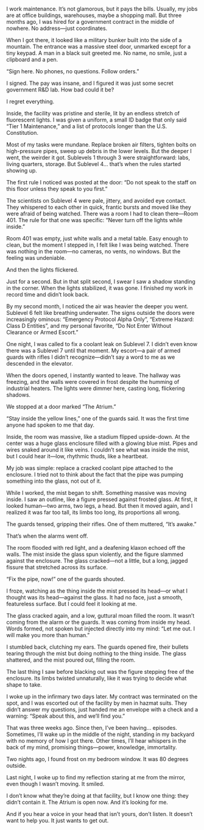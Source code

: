 
I work maintenance. It’s not glamorous, but it pays the bills. Usually, my jobs are at office buildings, warehouses, maybe a shopping mall. But three months ago, I was hired for a government contract in the middle of nowhere. No address—just coordinates.

When I got there, it looked like a military bunker built into the side of a mountain. The entrance was a massive steel door, unmarked except for a tiny keypad. A man in a black suit greeted me. No name, no smile, just a clipboard and a pen.

“Sign here. No phones, no questions. Follow orders.”

I signed. The pay was insane, and I figured it was just some secret government R&D lab. How bad could it be?

I regret everything.

Inside, the facility was pristine and sterile, lit by an endless stretch of fluorescent lights. I was given a uniform, a small ID badge that only said “Tier 1 Maintenance,” and a list of protocols longer than the U.S. Constitution.

Most of my tasks were mundane. Replace broken air filters, tighten bolts on high-pressure pipes, sweep up debris in the lower levels. But the deeper I went, the weirder it got. Sublevels 1 through 3 were straightforward: labs, living quarters, storage. But Sublevel 4… that’s when the rules started showing up.

The first rule I noticed was posted at the door: “Do not speak to the staff on this floor unless they speak to you first.”

The scientists on Sublevel 4 were pale, jittery, and avoided eye contact. They whispered to each other in quick, frantic bursts and moved like they were afraid of being watched. There was a room I had to clean there—Room 401. The rule for that one was specific: “Never turn off the lights while inside.”

Room 401 was empty, just white walls and a metal table. Easy enough to clean, but the moment I stepped in, I felt like I was being watched. There was nothing in the room—no cameras, no vents, no windows. But the feeling was undeniable.

And then the lights flickered.

Just for a second. But in that split second, I swear I saw a shadow standing in the corner. When the lights stabilized, it was gone. I finished my work in record time and didn’t look back.

By my second month, I noticed the air was heavier the deeper you went. Sublevel 6 felt like breathing underwater. The signs outside the doors were increasingly ominous: “Emergency Protocol Alpha Only”, “Extreme Hazard: Class D Entities”, and my personal favorite, “Do Not Enter Without Clearance or Armed Escort.”

One night, I was called to fix a coolant leak on Sublevel 7. I didn’t even know there was a Sublevel 7 until that moment. My escort—a pair of armed guards with rifles I didn’t recognize—didn’t say a word to me as we descended in the elevator.

When the doors opened, I instantly wanted to leave. The hallway was freezing, and the walls were covered in frost despite the humming of industrial heaters. The lights were dimmer here, casting long, flickering shadows.

We stopped at a door marked “The Atrium.”

“Stay inside the yellow lines,” one of the guards said. It was the first time anyone had spoken to me that day.

Inside, the room was massive, like a stadium flipped upside-down. At the center was a huge glass enclosure filled with a glowing blue mist. Pipes and wires snaked around it like veins. I couldn’t see what was inside the mist, but I could hear it—low, rhythmic thuds, like a heartbeat.

My job was simple: replace a cracked coolant pipe attached to the enclosure. I tried not to think about the fact that the pipe was pumping something into the glass, not out of it.

While I worked, the mist began to shift. Something massive was moving inside. I saw an outline, like a figure pressed against frosted glass. At first, it looked human—two arms, two legs, a head. But then it moved again, and I realized it was far too tall, its limbs too long, its proportions all wrong.

The guards tensed, gripping their rifles. One of them muttered, “It’s awake.”

That’s when the alarms went off.

The room flooded with red light, and a deafening klaxon echoed off the walls. The mist inside the glass spun violently, and the figure slammed against the enclosure. The glass cracked—not a little, but a long, jagged fissure that stretched across its surface.

“Fix the pipe, now!” one of the guards shouted.

I froze, watching as the thing inside the mist pressed its head—or what I thought was its head—against the glass. It had no face, just a smooth, featureless surface. But I could feel it looking at me.

The glass cracked again, and a low, guttural moan filled the room. It wasn’t coming from the alarm or the guards. It was coming from inside my head. Words formed, not spoken but injected directly into my mind: “Let me out. I will make you more than human.”

I stumbled back, clutching my ears. The guards opened fire, their bullets tearing through the mist but doing nothing to the thing inside. The glass shattered, and the mist poured out, filling the room.

The last thing I saw before blacking out was the figure stepping free of the enclosure. Its limbs twisted unnaturally, like it was trying to decide what shape to take.

I woke up in the infirmary two days later. My contract was terminated on the spot, and I was escorted out of the facility by men in hazmat suits. They didn’t answer my questions, just handed me an envelope with a check and a warning: “Speak about this, and we’ll find you.”

That was three weeks ago. Since then, I’ve been having… episodes. Sometimes, I’ll wake up in the middle of the night, standing in my backyard with no memory of how I got there. Other times, I’ll hear whispers in the back of my mind, promising things—power, knowledge, immortality.

Two nights ago, I found frost on my bedroom window. It was 80 degrees outside.

Last night, I woke up to find my reflection staring at me from the mirror, even though I wasn’t moving. It smiled.

I don’t know what they’re doing at that facility, but I know one thing: they didn’t contain it. The Atrium is open now. And it’s looking for me.

And if you hear a voice in your head that isn’t yours, don’t listen. It doesn’t want to help you. It just wants to get out.